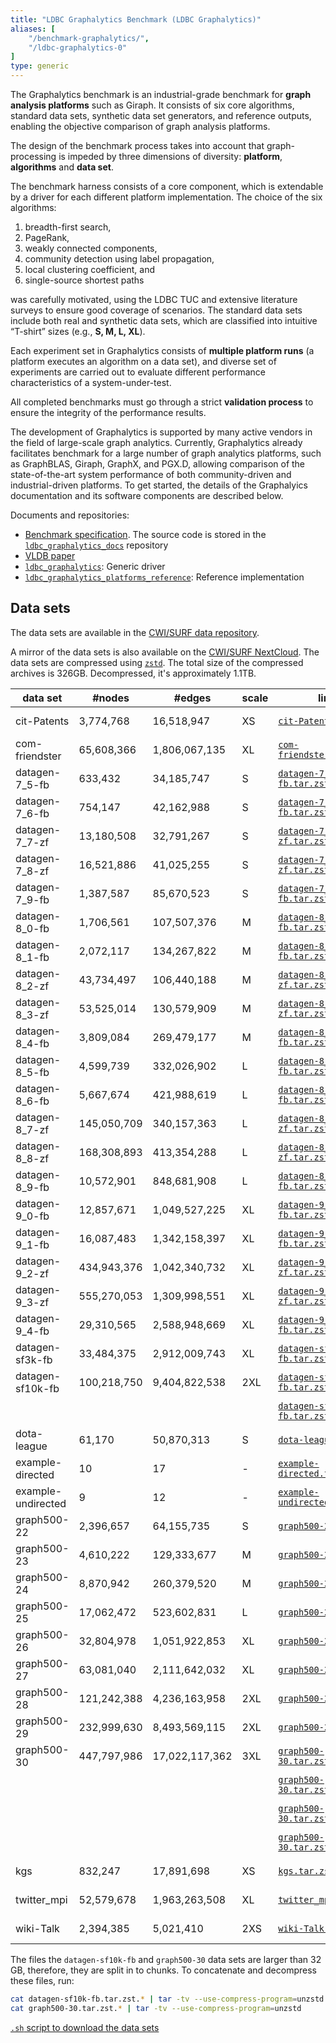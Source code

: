 ```yaml
---
title: "LDBC Graphalytics Benchmark (LDBC Graphalytics)"
aliases: [
    "/benchmark-graphalytics/",
    "/ldbc-graphalytics-0"
]
type: generic
---
```


The Graphalytics benchmark is an industrial-grade benchmark for **graph
analysis platforms** such as Giraph. It consists of six core
algorithms, standard data sets, synthetic data set generators,
and reference outputs, enabling the objective comparison of graph
analysis platforms. 

The design of the benchmark process takes into account that
graph-processing is impeded by three dimensions of
diversity: **platform**,  **algorithms** and **data set**. 

The benchmark harness consists of a core component, which is extendable
by a driver for each different platform implementation. The choice of
the six algorithms:

1.  breadth-first search,
2.  PageRank,
3.  weakly connected components,
4.  community detection using label propagation,
5.  local clustering coefficient, and
6.  single-source shortest paths

was carefully motivated, using the LDBC TUC and extensive literature
surveys to ensure good coverage of scenarios. The standard data sets
include both real and synthetic data sets, which are classified into
intuitive “T-shirt” sizes (e.g., **S, M, L, XL**).

Each experiment set in Graphalytics consists of **multiple platform
runs** (a platform executes an algorithm on a data set), and diverse set
of experiments are carried out to evaluate different performance
characteristics of a system-under-test.

All completed benchmarks must go through a strict **validation process**
to ensure the integrity of the performance results.

The development of Graphalytics is supported by many active vendors in
the field of large-scale graph analytics. Currently, Graphalytics
already facilitates benchmark for a large number of graph analytics
platforms, such as GraphBLAS, Giraph, GraphX, and PGX.D, allowing
comparison of the state-of-the-art system performance of both
community-driven and industrial-driven platforms. To get started, the
details of the Graphalyics documentation and its software components are
described below.

Documents and repositories:

* [Benchmark specification](https://arxiv.org/pdf/2011.15028.pdf). The source code is stored in the [`ldbc_graphalytics_docs`](https://github.com/ldbc/ldbc_graphalytics_docs) repository
* [VLDB paper](http://www.vldb.org/pvldb/vol9/p1317-iosup.pdf)
* [`ldbc_graphalytics`](https://github.com/ldbc/ldbc_graphalytics): Generic driver
* [`ldbc_graphalytics_platforms_reference`](https://github.com/ldbc/ldbc_graphalytics_platforms_reference): Reference implementation

## Data sets

The data sets are available in the [CWI/SURF data repository](https://hdl.handle.net/11112/7ec6a51e-6fdb-bf8d-4507-456ccadc9291).

A mirror of the data sets is also available on the [CWI/SURF NextCloud](https://surfdrive.surf.nl/files/index.php/s/R8XkQNhVRLu9HaF).
The data sets are compressed using [`zstd`](https://github.com/facebook/zstd). The total size of the compressed archives is 326GB. Decompressed, it's approximately 1.1TB.

| data set | #nodes | #edges | scale | link | size |
|-|-|-|-|-|-|
| cit-Patents | 3,774,768 | 16,518,947 | XS | [`cit-Patents.tar.zst`](https://surfdrive.surf.nl/files/index.php/s/mhTyNV2wk5HNAf7/download) | 119.1 MB |
| com-friendster | 65,608,366 | 1,806,067,135 | XL | [`com-friendster.tar.zst`](https://surfdrive.surf.nl/files/index.php/s/z8PSwZwBma7etRg/download) | 6.7 GB |
| datagen-7_5-fb | 633,432 | 34,185,747 | S | [`datagen-7_5-fb.tar.zst`](https://surfdrive.surf.nl/files/index.php/s/ypGcsxzrBeh2YGb/download) | 162.3 MB |
| datagen-7_6-fb | 754,147 | 42,162,988 | S | [`datagen-7_6-fb.tar.zst`](https://surfdrive.surf.nl/files/index.php/s/pxl7rDvzDQJFhfc/download) | 200.0 MB |
| datagen-7_7-zf | 13,180,508 | 32,791,267 | S | [`datagen-7_7-zf.tar.zst`](https://surfdrive.surf.nl/files/index.php/s/sstTvqgcyhWVVPn/download) | 434.5 MB |
| datagen-7_8-zf | 16,521,886 | 41,025,255 | S | [`datagen-7_8-zf.tar.zst`](https://surfdrive.surf.nl/files/index.php/s/QPSagck1SZTbIA1/download) | 544.3 MB |
| datagen-7_9-fb | 1,387,587 | 85,670,523 | S | [`datagen-7_9-fb.tar.zst`](https://surfdrive.surf.nl/files/index.php/s/btdN4uMsW20YJmV/download) | 401.2 MB |
| datagen-8_0-fb | 1,706,561 | 107,507,376 | M | [`datagen-8_0-fb.tar.zst`](https://surfdrive.surf.nl/files/index.php/s/lPIRs3QIlrACz86/download) | 502.5 MB |
| datagen-8_1-fb | 2,072,117 | 134,267,822 | M | [`datagen-8_1-fb.tar.zst`](https://surfdrive.surf.nl/files/index.php/s/RB5vU9WUtzA00Nz/download) | 625.4 MB |
| datagen-8_2-zf | 43,734,497 | 106,440,188 | M | [`datagen-8_2-zf.tar.zst`](https://surfdrive.surf.nl/files/index.php/s/BdQESW3JPg2uMJH/download) | 1.4 GB |
| datagen-8_3-zf | 53,525,014 | 130,579,909 | M | [`datagen-8_3-zf.tar.zst`](https://surfdrive.surf.nl/files/index.php/s/35KImcT5RbnZZFb/download) | 1.7 GB |
| datagen-8_4-fb | 3,809,084 | 269,479,177 | M | [`datagen-8_4-fb.tar.zst`](https://surfdrive.surf.nl/files/index.php/s/2xB1K9hVe3JSTdH/download) | 1.2 GB |
| datagen-8_5-fb | 4,599,739 | 332,026,902 | L | [`datagen-8_5-fb.tar.zst`](https://surfdrive.surf.nl/files/index.php/s/2d8wUj9HGIzime3/download) | 1.5 GB |
| datagen-8_6-fb | 5,667,674 | 421,988,619 | L | [`datagen-8_6-fb.tar.zst`](https://surfdrive.surf.nl/files/index.php/s/yyJoaazDGKmLc0k/download) | 1.9 GB |
| datagen-8_7-zf | 145,050,709 | 340,157,363 | L | [`datagen-8_7-zf.tar.zst`](https://surfdrive.surf.nl/files/index.php/s/jik4NN4CDnUDmAG/download) | 4.6 GB |
| datagen-8_8-zf | 168,308,893 | 413,354,288 | L | [`datagen-8_8-zf.tar.zst`](https://surfdrive.surf.nl/files/index.php/s/Qmi35tpKSjovS5d/download) | 5.3 GB |
| datagen-8_9-fb | 10,572,901 | 848,681,908 | L | [`datagen-8_9-fb.tar.zst`](https://surfdrive.surf.nl/files/index.php/s/A8dCtfeqNgSyAOF/download) | 3.7 GB |
| datagen-9_0-fb | 12,857,671 | 1,049,527,225 | XL | [`datagen-9_0-fb.tar.zst`](https://surfdrive.surf.nl/files/index.php/s/RFkNmmIOewT3YSd/download) | 4.6 GB |
| datagen-9_1-fb | 16,087,483 | 1,342,158,397 | XL | [`datagen-9_1-fb.tar.zst`](https://surfdrive.surf.nl/files/index.php/s/7vJ0i7Ydj67loEL/download) | 5.8 GB |
| datagen-9_2-zf | 434,943,376 | 1,042,340,732 | XL | [`datagen-9_2-zf.tar.zst`](https://surfdrive.surf.nl/files/index.php/s/cT4SZT8frlaIkLI/download) | 13.7 GB |
| datagen-9_3-zf | 555,270,053 | 1,309,998,551 | XL | [`datagen-9_3-zf.tar.zst`](https://surfdrive.surf.nl/files/index.php/s/DE67JXHTN3jxM7O/download) | 17.4 GB |
| datagen-9_4-fb | 29,310,565 | 2,588,948,669 | XL | [`datagen-9_4-fb.tar.zst`](https://surfdrive.surf.nl/files/index.php/s/epHG26pswdJG4kQ/download) | 10.9 GB |
| datagen-sf3k-fb | 33,484,375 | 2,912,009,743 | XL | [`datagen-sf3k-fb.tar.zst`](https://surfdrive.surf.nl/files/index.php/s/5l6bQq9a6GjZBRq/download) | 12.9 GB |
| datagen-sf10k-fb | 100,218,750 | 9,404,822,538 | 2XL | [`datagen-sf10k-fb.tar.zst.000`](https://surfdrive.surf.nl/files/index.php/s/mQpAeUD4HIdh88R/download) | 32.0 GB |
| | | | | [`datagen-sf10k-fb.tar.zst.001`](https://surfdrive.surf.nl/files/index.php/s/bLthhT3tQytnlM0/download) | 27.4 GB |
| dota-league | 61,170 | 50,870,313 | S | [`dota-league.tar.zst`](https://surfdrive.surf.nl/files/index.php/s/oyOewICGppmn0Jq/download) | 114.3 MB |
| example-directed | 10 | 17 | - | [`example-directed.tar.zst`](https://surfdrive.surf.nl/files/index.php/s/7hGIIZ6nzxgi0dU/download) | 1.0 KB |
| example-undirected | 9 | 12 | - | [`example-undirected.tar.zst`](https://surfdrive.surf.nl/files/index.php/s/enKFbXmUBP2rxgB/download) | 1.0 KB |
| graph500-22 | 2,396,657 | 64,155,735 | S | [`graph500-22.tar.zst`](https://surfdrive.surf.nl/files/index.php/s/0ix5lmNLsUsbx5W/download) | 202.4 MB |
| graph500-23 | 4,610,222 | 129,333,677 | M | [`graph500-23.tar.zst`](https://surfdrive.surf.nl/files/index.php/s/IIDfjd1ALbWQKhD/download) | 410.6 MB |
| graph500-24 | 8,870,942 | 260,379,520 | M | [`graph500-24.tar.zst`](https://surfdrive.surf.nl/files/index.php/s/FmhO7Xwtd2VYHb9/download) | 847.7 MB |
| graph500-25 | 17,062,472 | 523,602,831 | L | [`graph500-25.tar.zst`](https://surfdrive.surf.nl/files/index.php/s/gDwvrZLQXHr9IN7/download) | 1.7 GB |
| graph500-26 | 32,804,978 | 1,051,922,853 | XL | [`graph500-26.tar.zst`](https://surfdrive.surf.nl/files/index.php/s/GE7kIyBL0PULiRK/download) | 3.4 GB |
| graph500-27 | 63,081,040 | 2,111,642,032 | XL | [`graph500-27.tar.zst`](https://surfdrive.surf.nl/files/index.php/s/l1FRzpAZ2uIddKq/download) | 7.2 GB |
| graph500-28 | 121,242,388 | 4,236,163,958 | 2XL | [`graph500-28.tar.zst`](https://surfdrive.surf.nl/files/index.php/s/n45KOpNrWZVon04/download) | 14.5 GB |
| graph500-29 | 232,999,630 | 8,493,569,115 | 2XL | [`graph500-29.tar.zst`](https://surfdrive.surf.nl/files/index.php/s/VSXkomtgPGwZMW4/download) | 29.7 GB |
| graph500-30 | 447,797,986 | 17,022,117,362 | 3XL | [`graph500-30.tar.zst.000`](https://surfdrive.surf.nl/files/index.php/s/07HY4YvhsFp3awr/download) | 32.0 GB |
| | | | | [`graph500-30.tar.zst.001`](https://surfdrive.surf.nl/files/index.php/s/QMy60s36HBYXliD/download) | 32.0 GB |
| | | | | [`graph500-30.tar.zst.002`](https://surfdrive.surf.nl/files/index.php/s/K0SsxPKogKZu86P/download) | 32.0 GB |
| | | | | [`graph500-30.tar.zst.003`](https://surfdrive.surf.nl/files/index.php/s/E5ZgpdUyDxVMP9O/download) | 10.5 GB |
| kgs | 832,247 | 17,891,698 | XS | [`kgs.tar.zst`](https://surfdrive.surf.nl/files/index.php/s/L59W21l2jUzAOGf/download) | 65.7 MB |
| twitter_mpi | 52,579,678 | 1,963,263,508 | XL | [`twitter_mpi.tar.zst`](https://surfdrive.surf.nl/files/index.php/s/keuUstVmhPAIW3A/download) | 5.7 GB |
| wiki-Talk | 2,394,385 | 5,021,410 | 2XS | [`wiki-Talk.tar.zst`](https://surfdrive.surf.nl/files/index.php/s/c5dT1fwzXaNHT8j/download) | 34.9 MB |

The files the `datagen-sf10k-fb` and `graph500-30` data sets are larger than 32 GB, therefore, they are split in to chunks. To concatenate and decompress these files, run:

```bash
cat datagen-sf10k-fb.tar.zst.* | tar -tv --use-compress-program=unzstd
cat graph500-30.tar.zst.* | tar -tv --use-compress-program=unzstd
```

[`.sh` script to download the data sets](/scripts/download-graphalytics-data-sets.sh)
